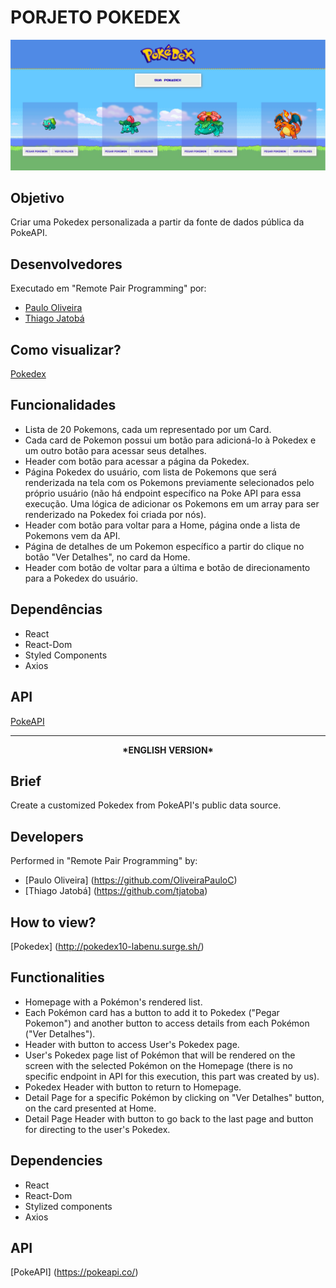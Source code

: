 # PORJETO POKEDEX

<img src='https://github.com/future4code/cruz-pokedex10/blob/master/project_images/pokedexhome.png' alt='pokedex_home_img'/>

## Objetivo
Criar uma Pokedex personalizada a partir da fonte de dados pública da PokeAPI.

## Desenvolvedores
Executado em "Remote Pair Programming" por:
- [Paulo Oliveira](https://github.com/OliveiraPauloC)
- [Thiago Jatobá](https://github.com/tjatoba)

## Como visualizar?
[Pokedex](http://pokedex10-labenu.surge.sh/)

## Funcionalidades
- Lista de 20 Pokemons, cada um representado por um Card.
- Cada card de Pokemon possui um botão para adicioná-lo à Pokedex e um outro botão para acessar seus detalhes.
- Header com botão para acessar a página da Pokedex. 
- Página Pokedex do usuário, com lista de Pokemons que será renderizada na tela com os Pokemons previamente selecionados pelo próprio usuário (não há endpoint específico na Poke API para essa execução. Uma lógica de adicionar os Pokemons em um array para ser renderizado na Pokedex foi criada por nós).
- Header com botão para voltar para a Home, página onde a lista de Pokemons vem da API.
- Página de detalhes de um Pokemon específico a partir do clique no botão "Ver Detalhes", no card da Home.
- Header com botão de voltar para a última e botão de direcionamento para a Pokedex do usuário.

## Dependências
- React
- React-Dom
- Styled Components 
- Axios

## API
[PokeAPI](https://pokeapi.co/)

<hr></hr>

<div align= 'center'><b>*ENGLISH VERSION*</b></div>

## Brief
Create a customized Pokedex from PokeAPI's public data source.

## Developers
Performed in "Remote Pair Programming" by:
- [Paulo Oliveira] (https://github.com/OliveiraPauloC)
- [Thiago Jatobá] (https://github.com/tjatoba)

## How to view?
[Pokedex] (http://pokedex10-labenu.surge.sh/)

## Functionalities
- Homepage with a Pokémon's rendered list.
- Each Pokémon card has a button to add it to Pokedex ("Pegar Pokemon") and another button to access details from each Pokémon ("Ver Detalhes").
- Header with button to access User's Pokedex page.
- User's Pokedex page list of Pokémon that will be rendered on the screen with the selected Pokémon on the Homepage (there is no specific endpoint in API for this execution, this part was created by us).
- Pokedex Header with button to return to Homepage.
- Detail Page for a specific Pokémon by clicking on "Ver Detalhes" button, on the card presented at Home.
- Detail Page Header with button to go back to the last page and button for directing to the user's Pokedex.

## Dependencies
- React
- React-Dom
- Stylized components
- Axios

## API
[PokeAPI] (https://pokeapi.co/)
